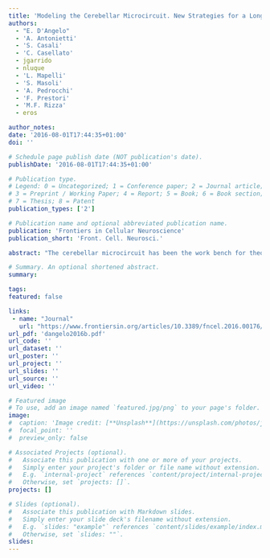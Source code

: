 ```yaml
---
title: 'Modeling the Cerebellar Microcircuit. New Strategies for a Long-Standing Issue'
authors:
  - "E. D'Angelo"
  - 'A. Antonietti'
  - 'S. Casali'
  - 'C. Casellato'
  - jgarrido
  - nluque
  - 'L. Mapelli'
  - 'S. Masoli'
  - 'A. Pedrocchi'
  - 'F. Prestori'
  - 'M.F. Rizza'
  - eros

author_notes:
date: '2016-08-01T17:44:35+01:00'
doi: ''

# Schedule page publish date (NOT publication's date).
publishDate: '2016-08-01T17:44:35+01:00'

# Publication type.
# Legend: 0 = Uncategorized; 1 = Conference paper; 2 = Journal article;
# 3 = Preprint / Working Paper; 4 = Report; 5 = Book; 6 = Book section;
# 7 = Thesis; 8 = Patent
publication_types: ['2']

# Publication name and optional abbreviated publication name.
publication: 'Frontiers in Cellular Neuroscience'
publication_short: 'Front. Cell. Neurosci.'

abstract: "The cerebellar microcircuit has been the work bench for theoretical and computational modeling since the beginning of neuroscientific research. The regular neural architecture of the cerebellum inspired different solutions to the long-standing issue of how its circuitry could control motor learning and coordination. Originally, the cerebellar network was modeled using a statistical-topological approach that was later extended by considering the geometrical organization of local microcircuits. However, with the advancement in anatomical and physiological investigations, new discoveries have revealed an unexpected richness of connections, neuronal dynamics and plasticity, calling for a change in modeling strategies, so as to include the multitude of elementary aspects of the network into an integrated and easily updatable computational framework. Recently, biophysically accurate “realistic” models using a bottom-up strategy accounted for both detailed connectivity and neuronal non-linear membrane dynamics. In this perspective review, we will consider the state of the art and discuss how these initial efforts could be further improved. Moreover, we will consider how embodied neurorobotic models including spiking cerebellar networks could help explaining the role and interplay of distributed forms of plasticity. We envisage that realistic modeling, combined with closed-loop simulations, will help to capture the essence of cerebellar computations and could eventually be applied to neurological diseases and neurorobotic control systems."

# Summary. An optional shortened abstract.
summary:

tags:
featured: false

links:
 - name: "Journal"
   url: "https://www.frontiersin.org/articles/10.3389/fncel.2016.00176/full"
url_pdf: 'dangelo2016b.pdf'
url_code: ''
url_dataset: ''
url_poster: ''
url_project: ''
url_slides: ''
url_source: ''
url_video: ''

# Featured image
# To use, add an image named `featured.jpg/png` to your page's folder.
image:
#  caption: 'Image credit: [**Unsplash**](https://unsplash.com/photos/jdD8gXaTZsc)'
#  focal_point: ''
#  preview_only: false

# Associated Projects (optional).
#   Associate this publication with one or more of your projects.
#   Simply enter your project's folder or file name without extension.
#   E.g. `internal-project` references `content/project/internal-project/index.md`.
#   Otherwise, set `projects: []`.
projects: []

# Slides (optional).
#   Associate this publication with Markdown slides.
#   Simply enter your slide deck's filename without extension.
#   E.g. `slides: "example"` references `content/slides/example/index.md`.
#   Otherwise, set `slides: ""`.
slides:
---
```

